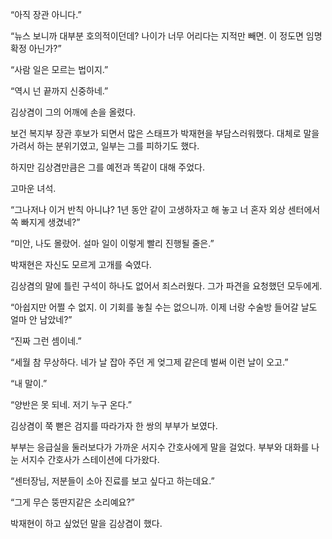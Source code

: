 “아직 장관 아니다.”

“뉴스 보니까 대부분 호의적이던데? 나이가 너무 어리다는 지적만 빼면. 이 정도면 임명 확정 아닌가?”

“사람 일은 모르는 법이지.”

“역시 넌 끝까지 신중하네.”

김상겸이 그의 어깨에 손을 올렸다.

보건 복지부 장관 후보가 되면서 많은 스태프가 박재현을 부담스러워했다. 대체로 말을 가려서 하는 분위기였고, 일부는 그를 피하기도 했다.

하지만 김상겸만큼은 그를 예전과 똑같이 대해 주었다.

고마운 녀석.

“그나저나 이거 반칙 아니냐? 1년 동안 같이 고생하자고 해 놓고 너 혼자 외상 센터에서 쏙 빠지게 생겼네?”

“미안, 나도 몰랐어. 설마 일이 이렇게 빨리 진행될 줄은.”

박재현은 자신도 모르게 고개를 숙였다.

김상겸의 말에 틀린 구석이 하나도 없어서 죄스러웠다. 그가 파견을 요청했던 모두에게.

“아쉽지만 어쩔 수 없지. 이 기회를 놓칠 수는 없으니까. 이제 너랑 수술방 들어갈 날도 얼마 안 남았네?”

“진짜 그런 셈이네.”

“세월 참 무상하다. 네가 날 잡아 주던 게 엊그제 같은데 벌써 이런 날이 오고.”

“내 말이.”

“양반은 못 되네. 저기 누구 온다.”

김상겸이 쭉 뻗은 검지를 따라가자 한 쌍의 부부가 보였다.

부부는 응급실을 둘러보다가 가까운 서지수 간호사에게 말을 걸었다. 부부와 대화를 나눈 서지수 간호사가 스테이션에 다가왔다.

“센터장님, 저분들이 소아 진료를 보고 싶다고 하는데요.”

“그게 무슨 뚱딴지같은 소리예요?”

박재현이 하고 싶었던 말을 김상겸이 했다.